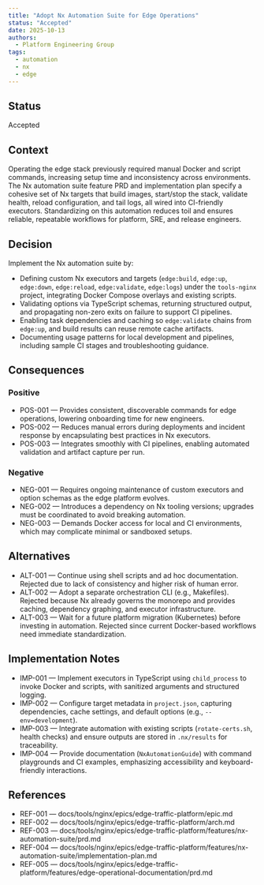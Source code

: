 ```yaml
---
title: "Adopt Nx Automation Suite for Edge Operations"
status: "Accepted"
date: 2025-10-13
authors:
  - Platform Engineering Group
tags:
  - automation
  - nx
  - edge
---
```


## Status

Accepted

## Context

Operating the edge stack previously required manual Docker and script commands, increasing setup time and inconsistency across environments. The Nx automation suite feature PRD and implementation plan specify a cohesive set of Nx targets that build images, start/stop the stack, validate health, reload configuration, and tail logs, all wired into CI-friendly executors. Standardizing on this automation reduces toil and ensures reliable, repeatable workflows for platform, SRE, and release engineers.

## Decision

Implement the Nx automation suite by:

- Defining custom Nx executors and targets (`edge:build`, `edge:up`, `edge:down`, `edge:reload`, `edge:validate`, `edge:logs`) under the `tools-nginx` project, integrating Docker Compose overlays and existing scripts.
- Validating options via TypeScript schemas, returning structured output, and propagating non-zero exits on failure to support CI pipelines.
- Enabling task dependencies and caching so `edge:validate` chains from `edge:up`, and build results can reuse remote cache artifacts.
- Documenting usage patterns for local development and pipelines, including sample CI stages and troubleshooting guidance.

## Consequences

### Positive

- POS-001 — Provides consistent, discoverable commands for edge operations, lowering onboarding time for new engineers.
- POS-002 — Reduces manual errors during deployments and incident response by encapsulating best practices in Nx executors.
- POS-003 — Integrates smoothly with CI pipelines, enabling automated validation and artifact capture per run.

### Negative

- NEG-001 — Requires ongoing maintenance of custom executors and option schemas as the edge platform evolves.
- NEG-002 — Introduces a dependency on Nx tooling versions; upgrades must be coordinated to avoid breaking automation.
- NEG-003 — Demands Docker access for local and CI environments, which may complicate minimal or sandboxed setups.

## Alternatives

- ALT-001 — Continue using shell scripts and ad hoc documentation. Rejected due to lack of consistency and higher risk of human error.
- ALT-002 — Adopt a separate orchestration CLI (e.g., Makefiles). Rejected because Nx already governs the monorepo and provides caching, dependency graphing, and executor infrastructure.
- ALT-003 — Wait for a future platform migration (Kubernetes) before investing in automation. Rejected since current Docker-based workflows need immediate standardization.

## Implementation Notes

- IMP-001 — Implement executors in TypeScript using `child_process` to invoke Docker and scripts, with sanitized arguments and structured logging.
- IMP-002 — Configure target metadata in `project.json`, capturing dependencies, cache settings, and default options (e.g., `--env=development`).
- IMP-003 — Integrate automation with existing scripts (`rotate-certs.sh`, health checks) and ensure outputs are stored in `.nx/results` for traceability.
- IMP-004 — Provide documentation (`NxAutomationGuide`) with command playgrounds and CI examples, emphasizing accessibility and keyboard-friendly interactions.

## References

- REF-001 — docs/tools/nginx/epics/edge-traffic-platform/epic.md
- REF-002 — docs/tools/nginx/epics/edge-traffic-platform/arch.md
- REF-003 — docs/tools/nginx/epics/edge-traffic-platform/features/nx-automation-suite/prd.md
- REF-004 — docs/tools/nginx/epics/edge-traffic-platform/features/nx-automation-suite/implementation-plan.md
- REF-005 — docs/tools/nginx/epics/edge-traffic-platform/features/edge-operational-documentation/prd.md
